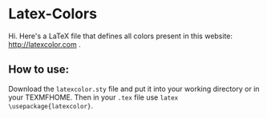 # Latex-Colors
Hi. Here's a LaTeX file that defines all colors present in this website: http://latexcolor.com .

## How to use:

Download the `latexcolor.sty` file and put it into your working directory or in your TEXMFHOME. Then in your `.tex` file use ```latex \usepackage{latexcolor}```.

